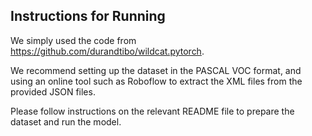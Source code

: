 ## Instructions for Running

We simply used the code from https://github.com/durandtibo/wildcat.pytorch.

We recommend setting up the dataset in the PASCAL VOC format, and using an online tool such as Roboflow to extract the XML files from the provided JSON files.

Please follow instructions on the relevant README file to prepare the dataset and run the model.
